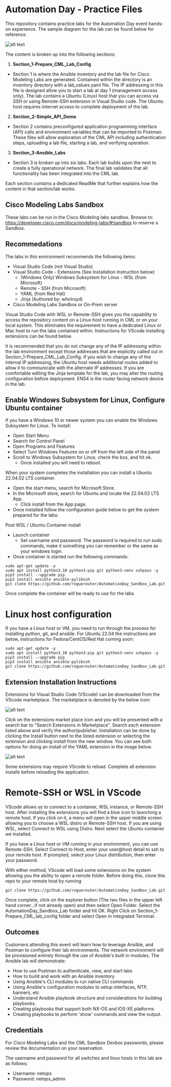 # Automation Day - Practice Files

This repository contains practice labs for the Automation Day event hands-on experience.  The sample diagram for the lab can be found below for reference.

![alt text](./images/lab_with_all_connections.png "Automation Day Diagram")

The content is broken up into the following sections:

1. **Section_1-Prepare_CML_Lab_Config**
  * Section 1 is where the Ansible inventory and the lab file for Cisco Modeling Labs are generated.  Contained within the directory is an inventory directory with a lab_values.yaml file.  The IP addressing in this file is designed allow you to start a lab at day 1 (management access only).  The lab contains a Ubuntu (Linux) host that you can access via SSH or using Remote-SSH extension in Visual Studio code.  The Ubuntu host requires internet access to complete deployment of the lab.

2. **Section_2-Simple_API_Demo**
  * Section 2 contains preconfigured application programming interface (API) calls and environment variables that can be imported to Postman.  These files will allow exploration of the CML API including authentication steps, uploading a lab file, starting a lab, and verifying operation.

3. **Section_3-Ansible_Labs**
  * Section 3 is broken up into six labs.  Each lab builds upon the next to create a fully operational network.  The final lab validates that all functionality has been integrated into the CML lab.

Each section contains a dedicated ReadMe that further explains how the content in that section/lab works.

## Cisco Modeling Labs Sandbox

These labs can be run in the Cisco Modeling labs sandbox.  Browse to: https://developer.cisco.com/docs/modeling-labs/#!sandbox to reserve a Sandbox.

## Recommedations

The labs in this environment recommends the following items:

* Visual Studio Code (not Visual Studio)
* Visual Studio Code - Extensions (See Installation Instruction below)
   * (Windows Only) Windows Subsystem for Linux - WSL (from Microsoft)
   * Remote - SSH (from Microsoft)
   * YAML (from Red Hat) 
   * Jinja (Authored by: wholroyd)
* Cisco Modeling Labs Sandbox or On-Prem server

Visual Studio Code with WSL or Remote-SSH gives you the capability to access the repository content on a Linux host running in CML or on your local system.  This eliminates the requirement to have a dedicated Linux or Mac host to run the labs contained within.  Instructions for VScode installing extensions can be found below.

It is recommended that you do not change any of the IP addressing within the lab environment except those addresses that are explicitly called out in Section_1-Prepare_CML_Lab_Config.  If you wish to change any of the internal IP addressing, the Ubuntu host needs additional routes added to allow it to communicate with the alternate IP addresses.  If you are comfortable editing the Jinja template for the lab, you may alter the routing configuration before deployment.  ENS4 is the router facing network device in the lab.

## Enable Windows Subsystem for Linux, Configure Ubuntu container

If you have a Windows 10 or newer system you can enable the Windows Subsystem for Linux.  To install:

* Open Start Menu
* Search for Control Panel
* Open Programs and Features
* Select Turn Windows Features on or off from the left side of the panel
* Scroll to Windows Subsystem for Linux, check the box, and hit ok.
  * Once installed you will need to reboot.

When your system completes the installation you can install a Ubuntu 22.04.02 LTS container.  

* Open the start menu, search for Microsoft Store.
* In the Microsoft store, search for Ubuntu and locate the 22.04.02 LTS App.  
  * Click install from the App page.  
* Once installed follow the configuration guide below to get the system prepared for the labs:

Post WSL / Ubuntu Container install

* Launch container
  * Set username and password.  The password is required to run sudo commands, make it something you can remember or the same as your windows login.
* Once container is started run the following commands:

```
sudo apt-get update -y
sudo apt install python3.10 python3-pip git python3-venv sshpass -y
pip3 install --upgrade pip
pip3 install ansible ansible-pylibssh
git clone https://github.com/roguerouter/AutomationDay_Sandbox_Lab.git
```
Once complete the container will be ready to use for the labs.

# Linux host configuration

If you have a Linux host or VM, you need to run through the process for installing python, git, and ansible.  For Ubuntu 22.04 the instructions are below, instructions for Fedora/CentOS/Red Hat coming soon:

```
sudo apt-get update -y
sudo apt install python3.10 python3-pip git python3-venv sshpass -y
pip3 install --upgrade pip
pip3 install ansible ansible-pylibssh
git clone https://github.com/roguerouter/AutomationDay_Sandbox_Lab.git
```

## Extension Installation Instructions

Extensions for Visual Studio Code (VScode) can be downloaded from the VScode marketplace.  The marketplace is denoted by the below icon:

![alt text](./images/vscode_extensions.png "VScode extensions marketplace")

Click on the extensions market place icon and you will be presented with a search bar to "Search Extensions in Marketplace".  Search each extension listed above and verify the author/publisher.  Installation can be done by clicking the Install button next to the listed extension or selecting the extension and clicking install from the new window.  You can see both options for doing an install of the YAML extension in the image below.

![alt text](./images/YAML_install_ex.png "Install YAML example")

Some extensions may require VScode to reload.  Complete all extension installs before reloading the application.

# Remote-SSH or WSL in VScode

VScode allows us to connect to a container, WSL instance, or Remote-SSH host.  After installing the extensions you will find a blue icon to launching a remote host.  If you click on it, a menu will open in the upper middle screen allowing you to choose a WSL distro or Remote-SSH host.  If you are using WSL, select Connect to WSL using Distro.  Next select the Ubuntu container we installed.  

If you have a Linux host or VM running in your environment, you can use Remote-SSH.  Select Connect to Host, enter your user@host detail to ssh to your remote host.  If prompted, select your Linux distribution, then enter your password.

With either method, VScode will load some extensions on the system allowing you the ability to open a remote folder.  Before doing this, clone this repo to your remote host by running

```git clone https://github.com/roguerouter/AutomationDay_Sandbox_Lab.git```

Once complete, click on the explorer button (The two files in the upper left hand corner...if not already open) and then select Open Folder.  Select the AutomationDay_Sandbox_Lab folder and hit OK.  Right Click on Section_1-Prepare_CML_lab_config folder and select Open in Integrated Terminal.

## Outcomes

Customers attending this event will learn how to leverage Ansible, and Postman to configure their lab environments.  The network environment will be provisioned entirely through the use of Ansible's built in modules.  The Ansible lab will demonstrate:

* How to use Postman to authenticate, view, and start labs
* How to build and work with an Ansible inventory
* Using Ansible's CLI modules to run native CLI commands
* Using Ansible's configuration modules to setup interfaces, NTP, banners, etc
* Understand Ansible playbook structure and considerations for building playbooks.
* Creating playbooks that support both NX-OS and IOS-XE platforms
* Creating playbooks to perform 'show' commands and view the output.

## Credentials

For Cisco Modeling Labs and the CML Sandbox Devbox passwords, please review the documentation on your reservation.

The username and password for all switches and linux hosts in this lab are as follows:

* Username: netops
* Password: netops_admin